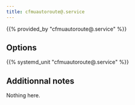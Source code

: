 ```yaml
---
title: cfmuautoroute@.service
---
```


{{% provided_by "cfmuautoroute@.service" %}}

## Options

{{% systemd_unit "cfmuautoroute@.service" %}}

## Additionnal notes

Nothing here.